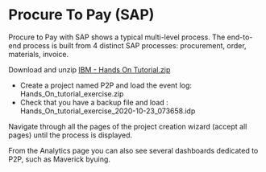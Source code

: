 # Procure To Pay (SAP)
Procure to Pay with SAP shows a typical multi-level process. The end-to-end process is built from 4 distinct SAP processes: procurement, order, materials, invoice.

Download and unzip [IBM - Hands On Tutorial.zip](./IBM%20-%20Hands%20On%20Tutorial.zip)

- Create a project named P2P and load the event log: Hands_On_tutorial_exercise.zip
- Check that you have a backup file and load : Hands_On_tutorial_exercise_2020-10-23_073658.idp

Navigate through all the pages of the project creation wizard (accept all pages) until the process is displayed.

From the Analytics page you can also see several dashboards dedicated to P2P, such as Maverick byuing.